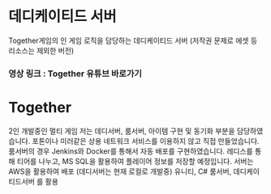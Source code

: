 # 데디케이티드 서버
Together게임의 인 게임 로직을 담당하는 데디케이티드 서버 (저작권 문제로 에셋 등 리소스는 제외한 버전)

### 영상 링크 : Together 유튜브 바로가기

# Together
2인 개발중인 멀티 게임
저는 데디서버, 룸서버, 아이템 구현 및 동기화 부분을 담당하였습니다.
포톤이나 미러같은 상용 네트워크 서비스를 이용하지 않고 직접 만들었습니다.
룸서버의 경우 Jenkins와 Docker를 통해서 자동 배포를 구현하였습니다.
레디스를 통해 티어를 나누고, MS SQL을 활용하여 플레이어 정보를 저장할 예정입니다.
서버는 AWS을 활용하여 배포 (데디서버는 현재 로컬로 개발중)
유니티, C# 룸서버, 데디케이티드서버 를 활용
